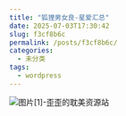 ```yaml
---
title: "狐狸男女良-星爱汇总"
date: 2025-07-03T17:30:42
slug: f3cf8b6c
permalink: /posts/f3cf8b6c/
categories:
  - 未分类
tags:
  - wordpress
---
```


![图片[1]-歪歪的耽美资源站](/images/wp/f3cf8b6c-018d8723.jpg)
